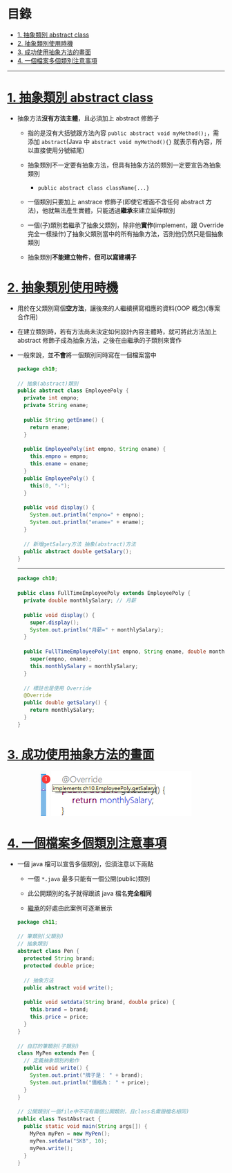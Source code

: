 <h1 id="top">目錄</h1>

- [1. 抽象類別 abstract class](#s1)
- [2. 抽象類別使用時機](#s2)
- [3. 成功使用抽象方法的畫面](#s3)
- [4. 一個檔案多個類別注意事項](#s4)

---

# <a id="s1" class="md-title" href="#top">1. 抽象類別 abstract class</a>

- 抽象方法**沒有方法主體**，且必須加上 abstract 修飾子

  - 指的是沒有大括號跟方法內容 `public abstract void myMethod();`，需添加 `abstract`(Java 中 `abstract void myMethod(){}` 就表示有內容，所以直接使用分號結尾)

  - 抽象類別不一定要有抽象方法，但具有抽象方法的類別一定要宣告為抽象類別

    - `public abstract class className{...}`

  - 一個類別只要加上 anstrace 修飾子(即使它裡面不含任何 abstract 方法)，他就無法產生實體，只能透過**繼承**來建立延伸類別

  - 一個(子)類別若繼承了抽象父類別，除非他**實作**(implement，跟 Override 完全一樣操作)了抽象父類別當中的所有抽象方法，否則他仍然只是個抽象類別

  - 抽象類別**不能建立物件**，**但可以寫建構子**

# <a id="s2" class="md-title" href="#top">2. 抽象類別使用時機</a>

- 用於在父類別寫個**空方法**，讓後來的人繼續撰寫相應的資料(OOP 概念)(專案合作用)

- 在建立類別時，若有方法尚未決定如何設計內容主體時，就可將此方法加上 abstract 修飾子成為抽象方法，之後在由繼承的子類別來實作

- 一般來說，並**不會**將一個類別同時寫在一個檔案當中

  ```java
  package ch10;

  // 抽象(abstract)類別
  public abstract class EmployeePoly {
    private int empno;
    private String ename;

    public String getEname() {
      return ename;
    }

    public EmployeePoly(int empno, String ename) {
      this.empno = empno;
      this.ename = ename;
    }
    public EmployeePoly() {
      this(0, "-");
    }

    public void display() {
      System.out.println("empno=" + empno);
      System.out.println("ename=" + ename);
    }

    // 新增getSalary方法 抽象(abstract)方法
    public abstract double getSalary();
  }
  ```

  ***

  ```java
  package ch10;

  public class FullTimeEmployeePoly extends EmployeePoly {
    private double monthlySalary; // 月薪

    public void display() {
      super.display();
      System.out.println("月薪=" + monthlySalary);
    }

    public FullTimeEmployeePoly(int empno, String ename, double monthlySalary) {
      super(empno, ename);
      this.monthlySalary = monthlySalary;
    }

    // 標註也是使用 Override
    @Override
    public double getSalary() {
      return monthlySalary;
    }
  }
  ```

# <a id="s3" class="md-title" href="#top">3. 成功使用抽象方法的畫面</a>

  <div style="text-align:center">
    <img src="./image/11-1_01.png">
  </div>

# <a id="s4" class="md-title" href="#top">4. 一個檔案多個類別注意事項</a>

- 一個 java 檔可以宣告多個類別，但須注意以下兩點

  - 一個 `*.java` 最多只能有一個公開(public)類別

  - 此公開類別的名子就得跟該 java 檔名**完全相同**

  - [繼承](../9.使用封裝與建構子/9-4.static修飾子.md)的好處由此案例可逐漸展示

  ```java
  package ch11;

  // 筆類別(父類別)
  // 抽象類別
  abstract class Pen {
    protected String brand;
    protected double price;

    // 抽象方法
    public abstract void write();

    public void setdata(String brand, double price) {
      this.brand = brand;
      this.price = price;
    }
  }

  // 自訂的筆類別(子類別)
  class MyPen extends Pen {
    // 定義抽象類別的動作
    public void write() {
      System.out.print("牌子是： " + brand);
      System.out.println("價格為： " + price);
    }
  }

  // 公開類別(一個file中不可有兩個公開類別，且class名需跟檔名相同)
  public class TestAbstract {
    public static void main(String args[]) {
      MyPen myPen = new MyPen();
      myPen.setdata("SKB", 10);
      myPen.write();
    }
  }
  ```
